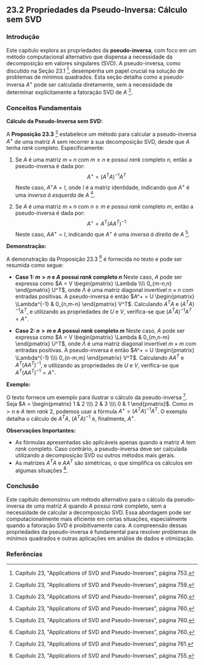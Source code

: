 ## 23.2 Propriedades da Pseudo-Inversa: Cálculo sem SVD

### Introdução
Este capítulo explora as propriedades da **pseudo-inversa**, com foco em um método computacional alternativo que dispensa a necessidade da decomposição em valores singulares (SVD). A pseudo-inversa, como discutido na Seção 23.1 [^1], desempenha um papel crucial na solução de problemas de mínimos quadrados. Esta seção detalha como a pseudo-inversa $A^+$ pode ser calculada diretamente, sem a necessidade de determinar explicitamente a fatoração SVD de $A$ [^7].

### Conceitos Fundamentais

**Cálculo da Pseudo-Inversa sem SVD:**

A **Proposição 23.3** [^8] estabelece um método para calcular a pseudo-inversa $A^+$ de uma matriz $A$ sem recorrer à sua decomposição SVD, desde que $A$ tenha *rank* completo. Especificamente:

1.  Se $A$ é uma matriz $m \times n$ com $m \geq n$ e possui *rank* completo $n$, então a pseudo-inversa é dada por:
    $$A^+ = (A^T A)^{-1} A^T$$
    Neste caso, $A^+ A = I$, onde $I$ é a matriz identidade, indicando que $A^+$ é uma *inversa à esquerda* de $A$ [^8].

2.  Se $A$ é uma matriz $m \times n$ com $n \geq m$ e possui *rank* completo $m$, então a pseudo-inversa é dada por:
    $$A^+ = A^T (A A^T)^{-1}$$
    Neste caso, $A A^+ = I$, indicando que $A^+$ é uma *inversa à direita* de $A$ [^8].

**Demonstração:**

A demonstração da Proposição 23.3 [^8] é fornecida no texto e pode ser resumida como segue:

*   **Caso 1: $m > n$ e $A$ possui *rank* completo $n$**
    Neste caso, $A$ pode ser expressa como $A = V \begin{pmatrix} \Lambda \\\\ 0_{m-n,n} \end{pmatrix} U^T$, onde $\Lambda$ é uma matriz diagonal invertível $n \times n$ com entradas positivas. A pseudo-inversa é então $A^+ = U \begin{pmatrix} \Lambda^{-1} & 0_{n,m-n} \end{pmatrix} V^T$. Calculando $A^T A$ e $(A^T A)^{-1} A^T$, e utilizando as propriedades de $U$ e $V$, verifica-se que $(A^T A)^{-1} A^T = A^+$.

*   **Caso 2: $n > m$ e $A$ possui *rank* completo $m$**
    Neste caso, $A$ pode ser expressa como $A = V \begin{pmatrix} \Lambda & 0_{m,n-m} \end{pmatrix} U^T$, onde $\Lambda$ é uma matriz diagonal invertível $m \times m$ com entradas positivas. A pseudo-inversa é então $A^+ = U \begin{pmatrix} \Lambda^{-1} \\\\ 0_{n-m,m} \end{pmatrix} V^T$. Calculando $A A^T$ e $A^T (A A^T)^{-1}$, e utilizando as propriedades de $U$ e $V$, verifica-se que $A^T (A A^T)^{-1} = A^+$.

**Exemplo:**

O texto fornece um exemplo para ilustrar o cálculo da pseudo-inversa [^9]. Seja $A = \begin{pmatrix} 1 & 2 \\\\ 2 & 3 \\\\ 0 & 1 \end{pmatrix}$. Como $m > n$ e $A$ tem *rank* 2, podemos usar a fórmula $A^+ = (A^T A)^{-1} A^T$. O exemplo detalha o cálculo de $A^T A$, $(A^T A)^{-1}$ e, finalmente, $A^+$.

**Observações Importantes:**

*   As fórmulas apresentadas são aplicáveis apenas quando a matriz $A$ tem *rank* completo. Caso contrário, a pseudo-inversa deve ser calculada utilizando a decomposição SVD ou outros métodos mais gerais.
*   As matrizes $A^T A$ e $A A^T$ são simétricas, o que simplifica os cálculos em algumas situações [^3].

### Conclusão

Este capítulo demonstrou um método alternativo para o cálculo da pseudo-inversa de uma matriz $A$ quando $A$ possui *rank* completo, sem a necessidade de calcular a decomposição SVD. Essa abordagem pode ser computacionalmente mais eficiente em certas situações, especialmente quando a fatoração SVD é proibitivamente cara. A compreensão dessas propriedades da pseudo-inversa é fundamental para resolver problemas de mínimos quadrados e outras aplicações em análise de dados e otimização.

### Referências
[^1]: Capítulo 23, "Applications of SVD and Pseudo-Inverses", página 753.
[^2]: Capítulo 23, "Applications of SVD and Pseudo-Inverses", página 754.
[^3]: Capítulo 23, "Applications of SVD and Pseudo-Inverses", página 755.
[^4]: Capítulo 23, "Applications of SVD and Pseudo-Inverses", página 756.
[^5]: Capítulo 23, "Applications of SVD and Pseudo-Inverses", página 757.
[^6]: Capítulo 23, "Applications of SVD and Pseudo-Inverses", página 758.
[^7]: Capítulo 23, "Applications of SVD and Pseudo-Inverses", página 759.
[^8]: Capítulo 23, "Applications of SVD and Pseudo-Inverses", página 760.
[^9]: Capítulo 23, "Applications of SVD and Pseudo-Inverses", página 761.
[^10]: Capítulo 23, "Applications of SVD and Pseudo-Inverses", página 762.
[^11]: Capítulo 23, "Applications of SVD and Pseudo-Inverses", página 763.
[^12]: Capítulo 23, "Applications of SVD and Pseudo-Inverses", página 764.
[^13]: Capítulo 23, "Applications of SVD and Pseudo-Inverses", página 765.
[^14]: Capítulo 23, "Applications of SVD and Pseudo-Inverses", página 766.
[^15]: Capítulo 23, "Applications of SVD and Pseudo-Inverses", página 767.
[^16]: Capítulo 23, "Applications of SVD and Pseudo-Inverses", página 768.
[^17]: Capítulo 23, "Applications of SVD and Pseudo-Inverses", página 769.
[^18]: Capítulo 23, "Applications of SVD and Pseudo-Inverses", página 770.
[^19]: Capítulo 23, "Applications of SVD and Pseudo-Inverses", página 771.
[^20]: Capítulo 23, "Applications of SVD and Pseudo-Inverses", página 772.
[^21]: Capítulo 23, "Applications of SVD and Pseudo-Inverses", página 773.
[^22]: Capítulo 23, "Applications of SVD and Pseudo-Inverses", página 774.
[^23]: Capítulo 23, "Applications of SVD and Pseudo-Inverses", página 775.
[^24]: Capítulo 23, "Applications of SVD and Pseudo-Inverses", página 776.
[^25]: Capítulo 23, "Applications of SVD and Pseudo-Inverses", página 777.
[^26]: Capítulo 23, "Applications of SVD and Pseudo-Inverses", página 778.
[^27]: Capítulo 23, "Applications of SVD and Pseudo-Inverses", página 779.
[^28]: Capítulo 23, "Applications of SVD and Pseudo-Inverses", página 780.
[^29]: Capítulo 23, "Applications of SVD and Pseudo-Inverses", página 781.
[^30]: Capítulo 23, "Applications of SVD and Pseudo-Inverses", página 782.
[^31]: Capítulo 23, "Applications of SVD and Pseudo-Inverses", página 783.
<!-- END -->
